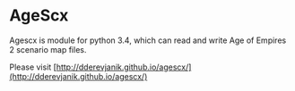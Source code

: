 # AgeScx
Agescx is module for python 3.4, which can read and write Age of Empires 2 scenario map files.

Please visit [http://dderevjanik.github.io/agescx/](http://dderevjanik.github.io/agescx/)
